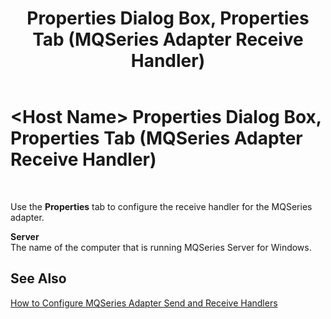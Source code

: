﻿---
title: <Host Name> Properties Dialog Box, Properties Tab (MQSeries Adapter Receive Handler)
TOCTitle: <Host Name> Properties Dialog Box, Properties Tab (MQSeries Adapter Receive Handler)
ms:assetid: 9b870a40-24ac-4d47-a2f9-7dd4e6e56076
ms:mtpsurl: https://msdn.microsoft.com/en-us/library/Aa577548(v=BTS.80)
ms:contentKeyID: 51529987
ms.date: 08/30/2017
mtps_version: v=BTS.80
f1_keywords:
- bts10.adaptors.mqseries.handler.receive.props
---

# \<Host Name\> Properties Dialog Box, Properties Tab (MQSeries Adapter Receive Handler)

 

Use the **Properties** tab to configure the receive handler for the MQSeries adapter.

**Server**  
The name of the computer that is running MQSeries Server for Windows.

## See Also

[How to Configure MQSeries Adapter Send and Receive Handlers](https://msdn.microsoft.com/library/aa561541\(v=bts.80\))


